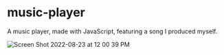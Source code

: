 # music-player
A music player, made with JavaScript, featuring a song I produced myself. 


![Screen Shot 2022-08-23 at 12 00 39 PM](https://user-images.githubusercontent.com/91632194/186206229-748206c7-fd1d-4113-bd27-cc2e9f54f81d.png)
